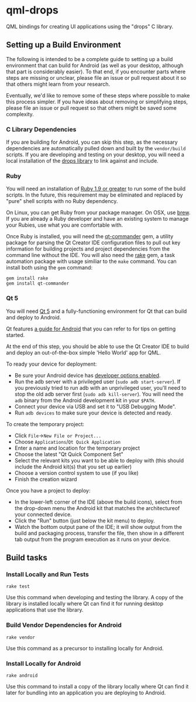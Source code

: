 # qml-drops

QML bindings for creating UI applications using the "drops" C library.

## Setting up a Build Environment

The following is intended to be a complete guide to setting up a build environment that can build for Android (as well as your desktop, although that part is considerably easier).  To that end, if you encounter parts where steps are missing or unclear, please file an issue or pull request about it so that others might learn from your research.

Eventually, we'd like to remove some of these steps where possible to make this process simpler.  If you have ideas about removing or simplifying steps, please file an issue or pull request so that others might be saved some complexity.

### C Library Dependencies

If you are building for Android, you can skip this step, as the necessary dependencies are automatically pulled down and built by the `vendor/build` scripts.  If you are developing and testing on your desktop, you will need a local installation of the [drops library](https://github.com/edgenet/drops) to link against and include.

### Ruby

You will need an installation of [Ruby 1.9 or greater](https://www.ruby-lang.org/en/downloads/) to run some of the build scripts.  In the future, this requirement may be eliminated and replaced by "pure" shell scripts with no Ruby dependency.

On Linux, you can get Ruby from your package manager.  On OSX, use [brew](http://brew.sh/).  If you are already a Ruby developer and have an existing system to manage your Rubies, use what you are comfortable with.

Once Ruby is installed, you will need the [qt-commander](https://github.com/jemc/qt-commander) gem, a utility package for parsing the Qt Creator IDE configuration files to pull out key information for building projects and project dependencies from the command line without the IDE.  You will also need the [rake](https://github.com/jimweirich/rake) gem, a task automation package with usage similiar to the `make` command.  You can install both using the `gem` command:
```
gem install rake
gem install qt-commander
```

### Qt 5

You will need [Qt 5](http://www.qt.io/download-open-source/) and a fully-functioning environment for Qt that can build and deploy to Android.

Qt features [a guide for Android](http://qt-project.org/doc/qt-5/android-support.html) that you can refer to for tips on getting started.

At the end of this step, you should be able to use the Qt Creator IDE to build and deploy an out-of-the-box simple 'Hello World' app for QML.

To ready your device for deployment:

* Be sure your Android device has [developer options enabled](http://developer.android.com/tools/device.html#developer-device-options).
* Run the adb server with a privileged user (`sudo adb start-server`).  If you previously tried to run adb with an unprivileged user, you'll need to stop the old adb server first (`sudo adb kill-server`).  You will need the `adb` binary from the Android development kit in your `$PATH`.
* Connect your device via USB and set it to "USB Debugging Mode".
* Run `adb devices` to make sure your device is detected and ready.

To create the temporary project:

* Click `File`->`New File or Project...`
* Choose `Applications`/`Qt Quick Application`
* Enter a name and location for the temporary project
* Choose the latest "Qt Quick Component Set"
* Select the relevant kits you want to be able to deploy with (this should include the Android kit(s) that you set up earlier)
* Choose a version control system to use (if you like)
* Finish the creation wizard

Once you have a project to deploy:

* In the lower-left corner of the IDE (above the build icons), select from the drop-down menu the Android kit that matches the architectureof your connected device.
* Click the "Run" button (just below the kit menu) to deploy.
* Watch the bottom output pane of the IDE; it will show output from the build and packaging process, transfer the file, then show in a different tab output from the program execution as it runs on your device.

## Build tasks

### Install Locally and Run Tests
```
rake test
```

Use this command when developing and testing the library.  A copy of the library is installed locally where Qt can find it for running desktop applications that use the library.

### Build Vendor Dependencies for Android
```
rake vendor
```

Use this command as a precursor to installing locally for Android.

### Install Locally for Android
```
rake android
```

Use this command to install a copy of the library locally where Qt can find it later for bundling into an application you are deploying to Android.
